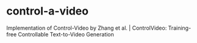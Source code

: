 # control-a-video
Implementation of Control-Video by Zhang et al. | ControlVideo: Training-free Controllable Text-to-Video Generation
